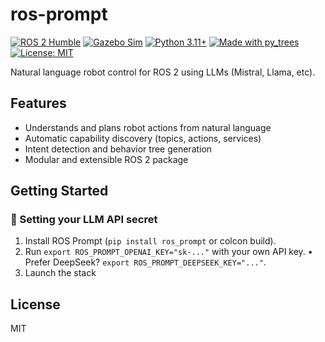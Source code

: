 # ros-prompt

[![ROS 2 Humble](https://img.shields.io/badge/ROS2-Humble-blue)](https://docs.ros.org/en/humble/)
[![Gazebo Sim](https://img.shields.io/badge/Sim-Gazebo%20Ignition-0093DD)](https://gazebosim.org/)
[![Python 3.11+](https://img.shields.io/badge/Python-3.11%2B-3776AB)](https://www.python.org/)
[![Made with py_trees](https://img.shields.io/badge/BT-py_trees-8a2be2)](https://github.com/splintered-reality/py_trees)
[![License: MIT](https://img.shields.io/badge/License-MIT-yellow.svg)](LICENSE)

Natural language robot control for ROS 2 using LLMs (Mistral, Llama, etc).

## Features
- Understands and plans robot actions from natural language
- Automatic capability discovery (topics, actions, services)
- Intent detection and behavior tree generation
- Modular and extensible ROS 2 package

## Getting Started
### 🔑 Setting your LLM API secret

1. Install ROS Prompt (`pip install ros_prompt` or colcon build).
2. Run `export ROS_PROMPT_OPENAI_KEY="sk-..."` with your own API key.
   • Prefer DeepSeek? `export ROS_PROMPT_DEEPSEEK_KEY="..."`.
3. Launch the stack


## License
MIT

